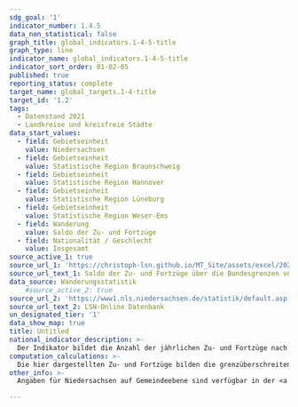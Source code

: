 ```yaml
---
sdg_goal: '1'
indicator_number: 1.4.5
data_non_statistical: false
graph_title: global_indicators.1-4-5-title
graph_type: line
indicator_name: global_indicators.1-4-5-title
indicator_sort_order: 01-02-05
published: true
reporting_status: complete
target_name: global_targets.1-4-title
target_id: '1.2'
tags:
  - Datenstand 2021
  - Landkreise und kreisfreie Städte
data_start_values:
  - field: Gebietseinheit
    value: Niedersachsen
  - field: Gebietseinheit
    value: Statistische Region Braunschweig
  - field: Gebietseinheit
    value: Statistische Region Hannover
  - field: Gebietseinheit
    value: Statistische Region Lüneburg
  - field: Gebietseinheit
    value: Statistische Region Weser-Ems
  - field: Wanderung
    value: Saldo der Zu- und Fortzüge
  - field: Nationalität / Geschlecht
    value: Insgesamt
source_active_1: true
source_url_1: 'https://christoph-lsn.github.io/MT_Site/assets/excel/2022_1-4-5.xlsx'
source_url_text_1: Saldo der Zu- und Fortzüge über die Bundesgrenzen von und nach Niedersachsen
data_source: Wanderungsstatistik
    #source_active_2: true
source_url_2: 'https://www1.nls.niedersachsen.de/statistik/default.asp'
source_url_text_2: LSN-Online Datenbank
un_designated_tier: '1'
data_show_map: true
title: Untitled
national_indicator_description: >-
  Der Indikator bildet die Anzahl der jährlichen Zu- und Fortzüge nach bzw. aus Niedersachsen aus dem bzw. in das Ausland (=über die Bundesgrenzen) sowie den Wanderungssaldo nach Landkreisen und kreisfreien Städten ab.
computation_calculations: >-
  Die hier dargestellten Zu- und Fortzüge bilden die grenzüberschreitenden Wanderungsströme zwischen Niedersachsen und dem Ausland ab. Die Kennzahl gibt Hinweise auf das Ausmaß der Zu- und Abwanderung nach bzw. aus Niedersachsen und basiert auf Angaben der Meldebehörden.
other_info: >-
  Angaben für Niedersachsen auf Gemeindeebene sind verfügbar in der <a href="https://www1.nls.niedersachsen.de/statistik/default.asp" target="_blank">LSN-Online-Datenbank</a> (Statistische Erhebung > 120 Wanderungsstatistik) sowie bundesweit in der <a href="https://www.regionalstatistik.de/genesis/online/logon" target="_blank">Regionaldatenbank Deutschland</a>. Methodische Erläuterungen finden sich fortlaufend in dem jährlich erscheinenden <a href="https://www.statistik.niedersachsen.de/startseite/veroffentlichungen/statistische_berichte/statistische-berichte-niedersachsen-87713.html" target="_blank">Statistische Bericht Niedersachsen</a> A III 1, Wanderungen.

---
```

